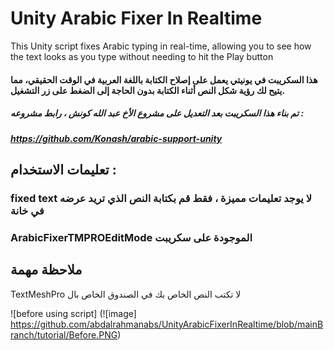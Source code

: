 # Unity Arabic Fixer In Realtime
This Unity script fixes Arabic typing in real-time, allowing you to see how the text looks as you type without needing to hit the Play button

#### هذا السكريبت في يونيتي يعمل على إصلاح الكتابة باللغة العربية في الوقت الحقيقي، مما يتيح لك رؤية شكل النص أثناء الكتابة بدون الحاجة إلى الضغط على زر التشغيل.

##### تم بناء هذا السكريبت بعد التعديل على مشروع الأخ عبد الله كونش ، رابط مشروعه : 
#####  https://github.com/Konash/arabic-support-unity

## تعليمات الاستخدام : 
###  fixed text  لا يوجد  تعليمات مميزة ، فقط قم بكتابة النص الذي تريد عرضه في خانة  
### ArabicFixerTMPROEditMode الموجودة على سكريبت 

## ملاحظة مهمة
TextMeshPro لا تكتب النص الخاص بك في الصندوق الخاص بال 

![before using script] (![image] https://github.com/abdalrahmanabs/UnityArabicFixerInRealtime/blob/mainBranch/tutorial/Before.PNG)

